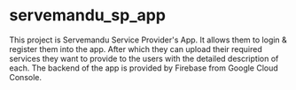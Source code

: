 # servemandu_sp_app

This project is Servemandu Service Provider's App. It allows them to login & register them into the app. After which they can upload their required services they want to provide to the users with the detailed description of each. The backend of the app is provided by Firebase from Google Cloud Console.

